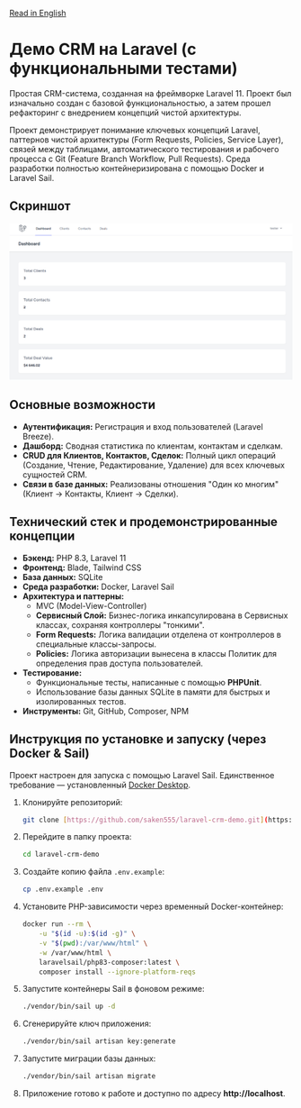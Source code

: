 [Read in English](README.md)

# Демо CRM на Laravel (с функциональными тестами)

Простая CRM-система, созданная на фреймворке Laravel 11. Проект был изначально создан с базовой функциональностью, а затем прошел рефакторинг с внедрением концепций чистой архитектуры.

Проект демонстрирует понимание ключевых концепций Laravel, паттернов чистой архитектуры (Form Requests, Policies, Service Layer), связей между таблицами, автоматического тестирования и рабочего процесса с Git (Feature Branch Workflow, Pull Requests). Среда разработки полностью контейнеризирована с помощью Docker и Laravel Sail.

## Скриншот
![Dashboard Screenshot](https://github.com/saken555/laravel-crm-demo/blob/main/img.png?raw=true)

## Основные возможности

* **Аутентификация:** Регистрация и вход пользователей (Laravel Breeze).
* **Дашборд:** Сводная статистика по клиентам, контактам и сделкам.
* **CRUD для Клиентов, Контактов, Сделок:** Полный цикл операций (Создание, Чтение, Редактирование, Удаление) для всех ключевых сущностей CRM.
* **Связи в базе данных:** Реализованы отношения "Один ко многим" (Клиент -> Контакты, Клиент -> Сделки).

## Технический стек и продемонстрированные концепции

* **Бэкенд:** PHP 8.3, Laravel 11
* **Фронтенд:** Blade, Tailwind CSS
* **База данных:** SQLite
* **Среда разработки:** Docker, Laravel Sail
* **Архитектура и паттерны:**
    * MVC (Model-View-Controller)
    * **Сервисный Слой:** Бизнес-логика инкапсулирована в Сервисных классах, сохраняя контроллеры "тонкими".
    * **Form Requests:** Логика валидации отделена от контроллеров в специальные классы-запросы.
    * **Policies:** Логика авторизации вынесена в классы Политик для определения прав доступа пользователей.
* **Тестирование:**
    * Функциональные тесты, написанные с помощью **PHPUnit**.
    * Использование базы данных SQLite в памяти для быстрых и изолированных тестов.
* **Инструменты:** Git, GitHub, Composer, NPM

## Инструкция по установке и запуску (через Docker & Sail)

Проект настроен для запуска с помощью Laravel Sail. Единственное требование — установленный [Docker Desktop](https://www.docker.com/products/docker-desktop/).

1.  Клонируйте репозиторий:
    ```bash
    git clone [https://github.com/saken555/laravel-crm-demo.git](https://github.com/saken555/laravel-crm-demo.git)
    ```
2.  Перейдите в папку проекта:
    ```bash
    cd laravel-crm-demo
    ```
3.  Создайте копию файла `.env.example`:
    ```bash
    cp .env.example .env
    ```
4.  Установите PHP-зависимости через временный Docker-контейнер:
    ```bash
    docker run --rm \
        -u "$(id -u):$(id -g)" \
        -v "$(pwd):/var/www/html" \
        -w /var/www/html \
        laravelsail/php83-composer:latest \
        composer install --ignore-platform-reqs
    ```
5.  Запустите контейнеры Sail в фоновом режиме:
    ```bash
    ./vendor/bin/sail up -d
    ```
6.  Сгенерируйте ключ приложения:
    ```bash
    ./vendor/bin/sail artisan key:generate
    ```
7.  Запустите миграции базы данных:
    ```bash
    ./vendor/bin/sail artisan migrate
    ```
8.  Приложение готово к работе и доступно по адресу **http://localhost**.